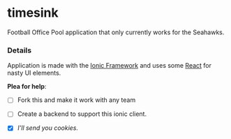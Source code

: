 timesink
========
Football Office Pool application that only currently works for the Seahawks.

### Details
Application is made with the [Ionic Framework](http://ionicframework.com/) and uses some [React](http://facebook.github.io/react/) for nasty UI elements.

**Plea for help**:

- [ ] Fork this and make it work with any team
- [ ] Create a backend to support this ionic client. 

- [x] *I'll send you cookies.*
